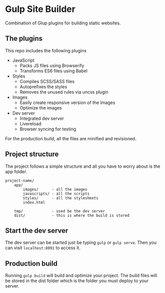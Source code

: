 # Gulp Site Builder

Combination of Glup plugins for building static websites.

## The plugins

This repo includes the following plugins

* JavaScript
    * Packs JS files using Browserify
    * Transforms ES6 files using Babel
* Styles
    * Compiles SCSS/SASS files
    * Autoprefixes the styles
    * Removes the unused rules via uncss plugin
* Images
    * Easily create responsive version of the Images
    * Optimize the images
* Dev server
    * Integrated dev server
    * Livereload
    * Browser syncing for testing

For the production build, all the files are minified and revisioned.

## Project structure

The project follows a simple structure and all you have to worry about is the app folder.

```
project-name/
    app/
        images/      - all the images
        javascripts/ - all the scripts
        styles/      - all the stylesheets
        index.html

    tmp/             - used be the dev server
    dist/            - this is where the build is stored
```

## Start the dev server

The dev server can be started just be typing `gulp` or `gulp serve`. Then you can visit `localhost:8091` to access it.

## Production build

Running `gulp build` will build and optimize your project.
The build files will be stored in the dist folder which is the folder you must deploy to your server.
